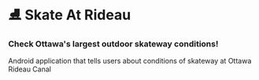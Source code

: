 # ⛸️ Skate At Rideau
### Check Ottawa's largest outdoor skateway conditions!

Android application that tells users about conditions of skateway at Ottawa Rideau Canal
